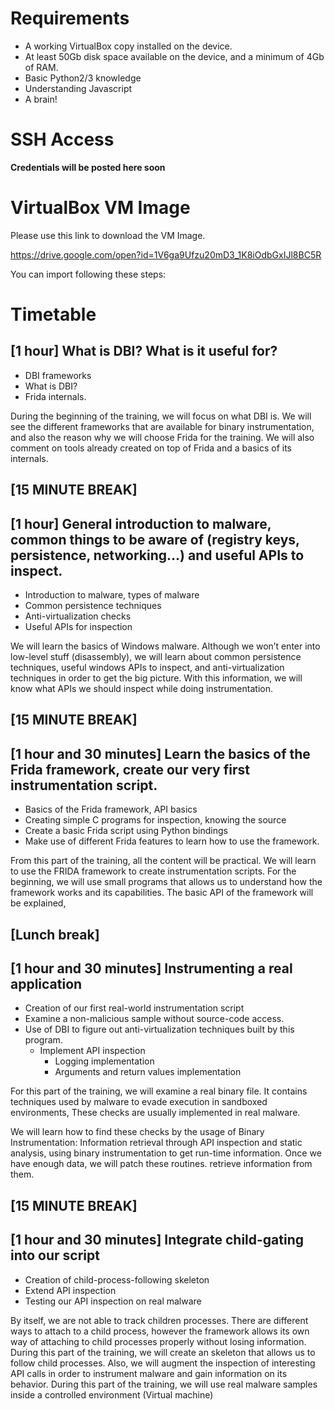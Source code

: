 # Requirements
- A working VirtualBox copy installed on the device.
- At least 50Gb disk space available on the device, and a minimum of 4Gb of RAM.
- Basic Python2/3 knowledge
- Understanding Javascript
- A brain!

# SSH Access

__Credentials will be posted here soon__

# VirtualBox VM Image

Please use this link to download the VM Image. 

https://drive.google.com/open?id=1V6ga9Ufzu20mD3_1K8iOdbGxIJl8BC5R

You can import following these steps:



# Timetable

## [1 hour] What is DBI? What is it useful for? 

- DBI frameworks
- What is DBI?
- Frida internals.

During the beginning of the training, we will focus on what DBI is. We will see the different frameworks that are available for binary instrumentation, and also the reason why we will choose Frida for the training. We will also comment on tools already created on top of Frida and a basics of its internals.

## [15 MINUTE BREAK] 

## [1 hour] General introduction to malware, common things to be aware of (registry keys, persistence, networking...) and useful APIs to inspect.

- Introduction to malware, types of malware
- Common persistence techniques
- Anti-virtualization checks
- Useful APIs for inspection

We will learn the basics of Windows malware. Although we won’t enter into low-level stuff (disassembly), we will learn about common persistence techniques, useful windows APIs to inspect, and anti-virtualization techniques in order to get the big picture. With this information, we will know what APIs we should inspect while doing instrumentation. 

## [15 MINUTE BREAK]

## [1 hour and 30 minutes] Learn the basics of the Frida framework, create our very first instrumentation script.

- Basics of the Frida framework, API basics
- Creating simple C programs for inspection, knowing the source
- Create a basic Frida script using Python bindings
- Make use of different Frida features to learn how to use the framework.

From this part of the training, all the content will be practical. We will learn to use the FRIDA framework to create instrumentation scripts. For the beginning, we will use small programs that allows us to understand how the framework works and its capabilities. The basic API of the framework will be explained, 

## [Lunch break] 

## [1 hour and 30 minutes] Instrumenting a real application

- Creation of our first real-world instrumentation script
- Examine a non-malicious sample without source-code access.
- Use of DBI to figure out anti-virtualization techniques built by this program. 
  - Implement API inspection
	- Logging implementation
	- Arguments and return values implementation

For this part of the training, we will examine a real binary file. It contains techniques used by malware to evade execution in sandboxed environments, These checks are usually implemented in real malware.

We will learn how to find these checks by the usage of Binary Instrumentation: Information retrieval through API inspection and static analysis, using binary instrumentation to get run-time information. Once we have enough data, we will patch these routines.
retrieve information from them. 

##  [15 MINUTE BREAK]

## [1 hour and 30 minutes] Integrate child-gating into our script

- Creation of child-process-following skeleton
- Extend API inspection
- Testing our API inspection on real malware

By itself, we are not able to track children processes. There are different ways to attach to a child process, however the framework allows its own way of attaching to child processes properly without losing information. During this part of the training, we will create an skeleton that allows us to follow child processes. Also, we will augment the inspection of interesting API calls in order to instrument malware and gain information on its behavior. During this part of the training, we will use real malware samples inside a controlled environment (Virtual machine) 
